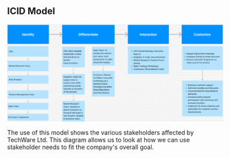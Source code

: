 ## ICID Model

![idic_model](./assets/IDIC_model.png)

The use of this model shows the various stakeholders affected by TechWare Ltd. This diagram allows us to look at how we can use stakeholder needs to fit the company's overall goal.